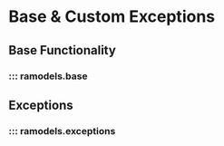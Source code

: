 <!--
SPDX-FileCopyrightText: 2021 Magenta ApS <https://magenta.dk>
SPDX-License-Identifier: MPL-2.0
-->
# Base & Custom Exceptions
## Base Functionality
### ::: ramodels.base

## Exceptions
### ::: ramodels.exceptions
